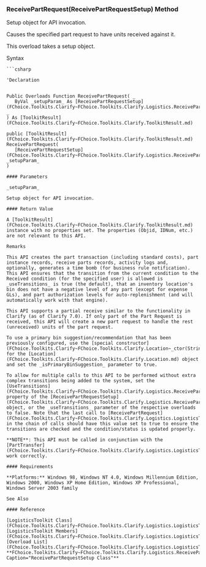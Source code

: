 ﻿### ReceivePartRequest(ReceivePartRequestSetup) Method

Setup object for API invocation.

Causes the specified part request to have units received against it.

This overload takes a setup object.

Syntax

```vbnet
```csharp

'Declaration
 

Public Overloads Function ReceivePartRequest( _
   ByVal _setupParam_ As [ReceivePartRequestSetup](FChoice.Toolkits.Clarify~FChoice.Toolkits.Clarify.Logistics.ReceivePartRequestSetup.md) _
) As [ToolkitResult](FChoice.Toolkits.Clarify~FChoice.Toolkits.Clarify.ToolkitResult.md)

public [ToolkitResult](FChoice.Toolkits.Clarify~FChoice.Toolkits.Clarify.ToolkitResult.md) ReceivePartRequest( 
   [ReceivePartRequestSetup](FChoice.Toolkits.Clarify~FChoice.Toolkits.Clarify.Logistics.ReceivePartRequestSetup.md) _setupParam_
)

#### Parameters

_setupParam_

Setup object for API invocation.

#### Return Value

A [ToolkitResult](FChoice.Toolkits.Clarify~FChoice.Toolkits.Clarify.ToolkitResult.md) instance with no properties set. The properties (Objid, IDNum, etc.) are not relevant to this API.

Remarks

This API creates the part transaction (including standard costs), part instance records, receive parts records, activity logs and, optionally, generates a time bomb (for business rule notification). This API ensures that the transition from the current condition to the Received condition (for the specified user) is allowed is _useTransitions_ is true (the default), that an inventory location's bin does not have a negative level of any part (except for expense GLs), and part authorization levels for auto-replenishment (and will automatically work with that engine).

This API supports a partial receive similar to the functionality in Clarify (as of Clarify 7.0). If only part of the Part Request is received, this API will create a new part request to handle the rest (unreceived) units of the part request.

To use a primary bin suggestion/recommendation that has been previously configured, use the [special constructor](FChoice.Toolkits.Clarify~FChoice.Toolkits.Clarify.Location~_ctor(String,Boolean).md) for the [Location](FChoice.Toolkits.Clarify~FChoice.Toolkits.Clarify.Location.md) object and set the _isPrimaryBinSuggestion_ parameter to true.

To allow for multiple calls to this API to be performed without extra complex transitions being added to the system, set the [UseTransitions](FChoice.Toolkits.Clarify~FChoice.Toolkits.Clarify.Logistics.ReceivePartRequestSetup~UseTransitions.md) property of the [ReceivePartRequestSetup](FChoice.Toolkits.Clarify~FChoice.Toolkits.Clarify.Logistics.ReceivePartRequestSetup.md) object, or the _useTransitions_ parameter of the respective overloads to false. Note that the last call to [ReceivePartRequest](FChoice.Toolkits.Clarify~FChoice.Toolkits.Clarify.Logistics.LogisticsToolkit~ReceivePartRequest.md) in the chain of calls should have this value set to true to ensure the transitions are checked and the condition/status is updated properly.

**NOTE**: This API must be called in conjunction with the [PartTransfer](FChoice.Toolkits.Clarify~FChoice.Toolkits.Clarify.Logistics.LogisticsToolkit~PartTransfer.md) API to work correctly.  

#### Requirements

**Platforms:** Windows 98, Windows NT 4.0, Windows Millennium Edition, Windows 2000, Windows XP Home Edition, Windows XP Professional, Windows Server 2003 family

See Also

#### Reference

[LogisticsToolkit Class](FChoice.Toolkits.Clarify~FChoice.Toolkits.Clarify.Logistics.LogisticsToolkit.md)  
[LogisticsToolkit Members](FChoice.Toolkits.Clarify~FChoice.Toolkits.Clarify.Logistics.LogisticsToolkit_members.md)  
[Overload List](FChoice.Toolkits.Clarify~FChoice.Toolkits.Clarify.Logistics.LogisticsToolkit~ReceivePartRequest.md)  
**FChoice.Toolkits.Clarify~FChoice.Toolkits.Clarify.Logistics.ReceivePartRequestSetup", Caption="ReceivePartRequestSetup Class"**